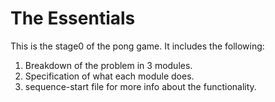 # The Essentials

<!--
1. Breakdown the problem into modules. Name each module
1. Rename the 'give-me-a-name...' files to reflect the module names.
Create more files for more modules.
Fill the responsibility and acceptance-criteria in each module.
1. Fill the sequence-start file with the details of module-interactions,
as indicated in that file. -->


This is the stage0 of the pong game.
It includes the following:

1. Breakdown of the problem in 3 modules.
1. Specification of what each module does.
1. sequence-start file for more info about the functionality.
